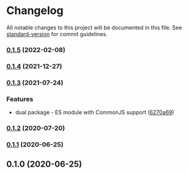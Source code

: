 # Changelog

All notable changes to this project will be documented in this file. See [standard-version](https://github.com/conventional-changelog/standard-version) for commit guidelines.

### [0.1.5](https://github.com/toolbuilder/dynamic-ring-buffer/compare/v0.1.4...v0.1.5) (2022-02-08)

### [0.1.4](https://github.com/toolbuilder/dynamic-ring-buffer/compare/v0.1.3...v0.1.4) (2021-12-27)

### [0.1.3](https://github.com/toolbuilder/dynamic-ring-buffer/compare/v0.1.2...v0.1.3) (2021-07-24)


### Features

* dual package - ES module with CommonJS support ([6270a69](https://github.com/toolbuilder/dynamic-ring-buffer/commit/6270a699001a8e2eab889f21837f92898718a487))

### [0.1.2](https://github.com/toolbuilder/dynamic-ring-buffer/compare/v0.1.1...v0.1.2) (2020-07-20)

### [0.1.1](https://github.com/toolbuilder/dynamic-ring-buffer/compare/v0.1.0...v0.1.1) (2020-06-25)

## 0.1.0 (2020-06-25)
